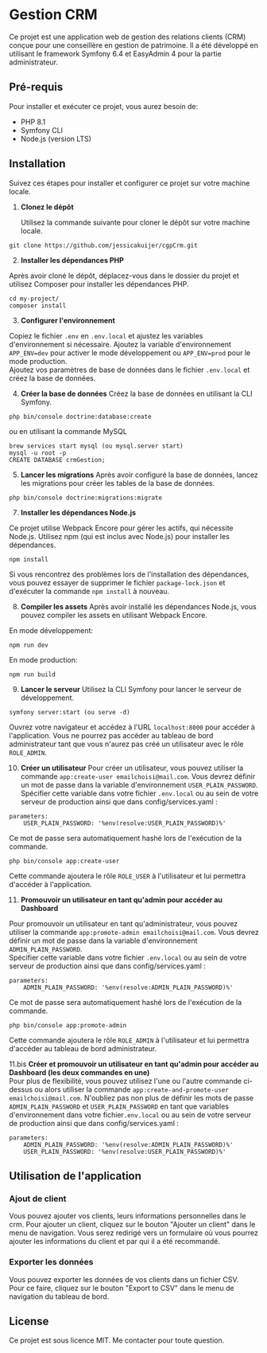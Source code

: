 # Gestion CRM

Ce projet est une application web de gestion des relations clients (CRM) conçue pour une conseillère en gestion de patrimoine. Il a été développé en utilisant le framework Symfony 6.4 et EasyAdmin 4 pour la partie administrateur.

## Pré-requis

Pour installer et exécuter ce projet, vous aurez besoin de:

- PHP 8.1
- Symfony CLI
- Node.js (version LTS)

## Installation

Suivez ces étapes pour installer et configurer ce projet sur votre machine locale.

1. **Clonez le dépôt**

   Utilisez la commande suivante pour cloner le dépôt sur votre machine locale.  

```
git clone https://github.com/jessicakuijer/cgpCrm.git
```  

2. **Installer les dépendances PHP**

Après avoir cloné le dépôt, déplacez-vous dans le dossier du projet et utilisez Composer pour installer les dépendances PHP.  

```
cd my-project/
composer install
```

3. **Configurer l'environnement**

Copiez le fichier `.env` en `.env.local` et ajustez les variables d'environnement si nécessaire. 
Ajoutez la variable d'environnement `APP_ENV=dev` pour activer le mode développement ou `APP_ENV=prod` pour le mode production.  
Ajoutez vos paramètres de base de données dans le fichier `.env.local` et créez la base de données.

4. **Créer la base de données**
Créez la base de données en utilisant la CLI Symfony.

```
php bin/console doctrine:database:create
```
ou en utilisant la commande MySQL

```
brew services start mysql (ou mysql.server start)
mysql -u root -p
CREATE DATABASE crmGestion;
```

5. **Lancer les migrations**
Après avoir configuré la base de données, lancez les migrations pour créer les tables de la base de données.

```
php bin/console doctrine:migrations:migrate
```

7. **Installer les dépendances Node.js**

Ce projet utilise Webpack Encore pour gérer les actifs, qui nécessite Node.js. Utilisez npm (qui est inclus avec Node.js) pour installer les dépendances.
    
```
npm install
```  
Si vous rencontrez des problèmes lors de l'installation des dépendances, vous pouvez essayer de supprimer le fichier `package-lock.json` et d'exécuter la commande `npm install` à nouveau.

8. **Compiler les assets**
Après avoir installé les dépendances Node.js, vous pouvez compiler les assets en utilisant Webpack Encore. 

En mode développement:
```
npm run dev
```
En mode production:
```
npm run build
```  

9. **Lancer le serveur**
Utilisez la CLI Symfony pour lancer le serveur de développement.
    
```
symfony server:start (ou serve -d)
```  
Ouvrez votre navigateur et accédez à l'URL `localhost:8000` pour accéder à l'application.
Vous ne pourrez pas accéder au tableau de bord administrateur tant que vous n'aurez pas créé un utilisateur avec le rôle `ROLE_ADMIN`.

10. **Créer un utilisateur**
Pour créer un utilisateur, vous pouvez utiliser la commande `app:create-user emailchoisi@mail.com`. Vous devrez définir un mot de passe dans la variable d'environnement `USER_PLAIN_PASSWORD`.
Spécifier cette variable dans votre fichier `.env.local` ou au sein de votre serveur de production ainsi que dans config/services.yaml :
```
parameters:
    USER_PLAIN_PASSWORD: '%env(resolve:USER_PLAIN_PASSWORD)%'
```
Ce mot de passe sera automatiquement hashé lors de l'exécution de la commande.

```
php bin/console app:create-user
```
Cette commande ajoutera le rôle `ROLE_USER` à l'utilisateur et lui permettra d'accéder à l'application.

11. **Promouvoir un utilisateur en tant qu'admin pour accéder au Dashboard**

Pour promouvoir un utilisateur en tant qu'administrateur, vous pouvez utiliser la commande `app:promote-admin emailchoisi@mail.com`. Vous devrez définir un mot de passe dans la variable d'environnement `ADMIN_PLAIN_PASSWORD`.  
Spécifier cette variable dans votre fichier `.env.local` ou au sein de votre serveur de production ainsi que dans config/services.yaml :
```
parameters:
    ADMIN_PLAIN_PASSWORD: '%env(resolve:ADMIN_PLAIN_PASSWORD)%'
```
Ce mot de passe sera automatiquement hashé lors de l'exécution de la commande.

```
php bin/console app:promote-admin
```  
Cette commande ajoutera le rôle `ROLE_ADMIN` à l'utilisateur et lui permettra d'accéder au tableau de bord administrateur.  

11.bis **Créer et promouvoir un utilisateur en tant qu'admin pour accéder au Dashboard (les deux commandes en une)**  
Pour plus de flexibilité, vous pouvez utilisez l'une ou l'autre commande ci-dessus ou alors utiliser la commande `app:create-and-promote-user emailchoisi@mail.com`. N'oubliez pas non plus de définir les mots de passe `ADMIN_PLAIN_PASSWORD` et `USER_PLAIN_PASSWORD` en tant que variables d'environnement dans votre fichier`.env.local` ou au sein de votre serveur de production ainsi que dans config/services.yaml :
```
parameters:
    ADMIN_PLAIN_PASSWORD: '%env(resolve:ADMIN_PLAIN_PASSWORD)%'
    USER_PLAIN_PASSWORD: '%env(resolve:USER_PLAIN_PASSWORD)%'
```  
## Utilisation de l'application ##
### Ajout de client ###
Vous pouvez ajouter vos clients, leurs informations personnelles dans le crm. Pour ajouter un client, cliquez sur le bouton "Ajouter un client" dans le menu de navigation. Vous serez redirigé vers un formulaire où vous pourrez ajouter les informations du client et par qui il a été recommandé.  

### Exporter les données ###
Vous pouvez exporter les données de vos clients dans un fichier CSV.  
Pour ce faire, cliquez sur le bouton "Export to CSV" dans le menu de navigation du tableau de bord.  
## License ##
Ce projet est sous licence MIT. Me contacter pour toute question.


